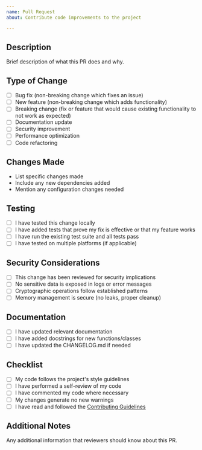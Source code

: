 ```yaml
---
name: Pull Request
about: Contribute code improvements to the project

---
```


## Description
Brief description of what this PR does and why.

## Type of Change
- [ ] Bug fix (non-breaking change which fixes an issue)
- [ ] New feature (non-breaking change which adds functionality)
- [ ] Breaking change (fix or feature that would cause existing functionality to not work as expected)
- [ ] Documentation update
- [ ] Security improvement
- [ ] Performance optimization
- [ ] Code refactoring

## Changes Made
- List specific changes made
- Include any new dependencies added
- Mention any configuration changes needed

## Testing
- [ ] I have tested this change locally
- [ ] I have added tests that prove my fix is effective or that my feature works
- [ ] I have run the existing test suite and all tests pass
- [ ] I have tested on multiple platforms (if applicable)

## Security Considerations
- [ ] This change has been reviewed for security implications
- [ ] No sensitive data is exposed in logs or error messages
- [ ] Cryptographic operations follow established patterns
- [ ] Memory management is secure (no leaks, proper cleanup)

## Documentation
- [ ] I have updated relevant documentation
- [ ] I have added docstrings for new functions/classes
- [ ] I have updated the CHANGELOG.md if needed

## Checklist
- [ ] My code follows the project's style guidelines
- [ ] I have performed a self-review of my code
- [ ] I have commented my code where necessary
- [ ] My changes generate no new warnings
- [ ] I have read and followed the [Contributing Guidelines](../CONTRIBUTING.md)

## Additional Notes
Any additional information that reviewers should know about this PR.
